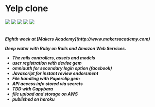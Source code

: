Yelp clone
==========
<div>
<img src = https://img.shields.io/badge/%20-GitHub-orange.svg>
<img src = https://img.shields.io/badge/%20-Ruby-blue.svg>
<img src = https://img.shields.io/badge/%20-RSpec-red.svg>
<img src = https://img.shields.io/badge/%20-Ruby%20on%20Rails-339966.svg>
<img src = https://img.shields.io/badge/%20-Capybara-ff0000.svg>
</div>
<br>

<h5> Eighth week at [Makers Academy](http://www.makersacademy.com)

Deep water with Ruby on Rails and Amazon Web Services.

  - The rails controllers, assets and models
  - user registration with devise gem
  - omniauth for secondary login option (facebook)
  - Javascript for instant review endorsment
  - File handling with Paperclip gem
  - API access info stored via secrets
  - TDD with Capybara
  - file upload and storage on AWS
  - published on heroku



